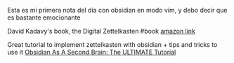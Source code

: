 Esta es mi primera nota del día con obsidian en modo vim, y debo decir que es bastante emocionante

David Kadavy's book, the Digital Zettelkasten #book
[amazon link](https://www.amazon.ca/Digital-Zettelkasten-Principles-Methods-Examples-ebook/dp/B0NaNVY5XGD)

Great tutorial to implement zettelkasten with obsidian + tips and tricks to use it
[Obsidian As A Second Brain: The ULTIMATE Tutorial](https://www.youtube.com/watch?v=WqKluXIra70&t=3158s "Obsidian As A Second Brain: The ULTIMATE Tutorial")
